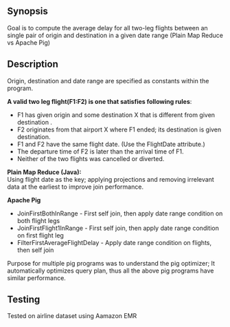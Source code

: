 ## Synopsis

Goal is	to compute the	average	delay for all two-leg flights between an single pair of origin and destination in a given date range  (Plain Map Reduce vs Apache Pig)
## Description

Origin, destination and date range are specified as constants within the program.  
  
**A valid two leg flight(F1:F2) is one that satisfies following rules**:  
  
  * F1 has	given origin and	some destination X that	is different	from	given destination .  
  * F2	originates	from	that	airport	X	where	F1	ended;	its	destination	is	given destination.  
  * F1	and	F2	have	the	same	flight	date. (Use	the	FlightDate attribute.)  
  * The	departure	time	of	F2	is later	than	the	arrival	time	of	F1.  
  * Neither	of	the	two	flights	was	cancelled or	diverted.  

**Plain Map Reduce (Java):**  
Using flight date as the key; applying projections and removing irrelevant data at the earliest to improve join performance.  
  
**Apache Pig**  
  * JoinFirstBothInRange - First self join, then apply date range condition on both flight legs  
  * JoinFirstFlight1InRange - First self join, then apply date range condition on first flight leg  
  * FilterFirstAverageFlightDelay - Apply date range condition on flights, then self join  
  
Purpose for multiple pig programs was to understand the pig optimizer; It automatically optimizes query plan, thus all the above pig programs have
similar performance.  

## Testing  

Tested on airline dataset using Aamazon EMR